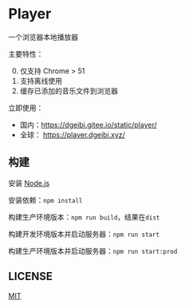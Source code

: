 # Player

一个浏览器本地播放器

主要特性：

0. 仅支持 Chrome > 51
1. 支持离线使用
2. 缓存已添加的音乐文件到浏览器

立即使用：

- 国内：https://dgeibi.gitee.io/static/player/
- 全球： https://player.dgeibi.xyz/

## 构建

安装 [Node.js](https://nodejs.org/)

安装依赖：`npm install`

构建生产环境版本：`npm run build`，结果在`dist`

构建开发环境版本并启动服务器：`npm run start`

构建生产环境版本并启动服务器：`npm run start:prod`

## LICENSE

[MIT](LICENSE)
